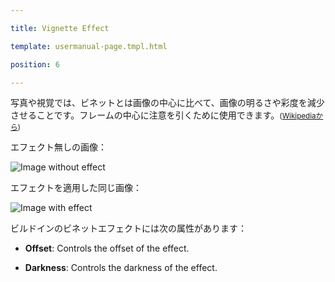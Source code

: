 ---
title: Vignette Effect
template: usermanual-page.tmpl.html
position: 6
---

写真や視覚では、ビネットとは画像の中心に比べて、画像の明るさや彩度を減少させることです。フレームの中心に注意を引くために使用できます。<small>([Wikipediaから][1])</small>

エフェクト無しの画像：

<img alt="Image without effect" src="/images/platform/posteffects/without_effects.png"></img>

エフェクトを適用した同じ画像：

<img alt="Image with effect" src="/images/platform/posteffects/with_vignette.png"></img>

ビルドインのビネットエフェクトには次の属性があります：

* **Offset**: Controls the offset of the effect.
* **Darkness**: Controls the darkness of the effect.

[1]: http://en.wikipedia.org/wiki/Vignetting

